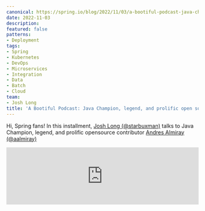 ```yaml
---
canonical: https://spring.io/blog/2022/11/03/a-bootiful-podcast-java-champion-legend-and-prolific-open-source-contributor-andres-almiray
date: 2022-11-03
description: 
featured: false
patterns:
- Deployment
tags:
- Spring
- Kubernetes
- DevOps
- Microservices
- Integration
- Data
- Batch
- Cloud
team:
- Josh Long
title: 'A Bootiful Podcast: Java Champion, legend, and prolific open source contributor Andres Almiray'
---
```


<div>
 <p>Hi, Spring fans! In this installment, <a href="https://twitter.com/starbuxman">Josh Long (@starbuxman)</a> talks to Java Champion, legend, and prolific opensource contributor <a href="https://twitter.com/aalmiray">Andres Almiray (@aalmiray) </a></p><iframe title="Java Champion, legend, and prolific open source contributor Andres Almiray " allowtransparency="true" height="150" width="100%" style="border: none; min-width: min(100%, 430px);" scrolling="no" data-name="pb-iframe-player" src="https://www.podbean.com/player-v2/?i=sjkns-13031f2-pb&amp;from=pb6admin&amp;share=1&amp;download=1&amp;rtl=0&amp;fonts=Arial&amp;skin=1&amp;font-color=&amp;logo_link=episode_page&amp;btn-skin=7"></iframe>
</div>

